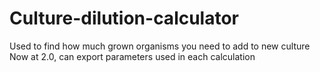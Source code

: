 # Culture-dilution-calculator
Used to find how much grown organisms you need to add to new culture
Now at 2.0, can export parameters used in each calculation 
